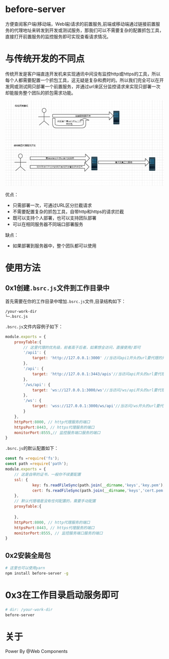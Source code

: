 # before-server
方便查阅客户端(移动端，Web端)请求的前置服务,前端或移动端通过链接前置服务的代理地址来转发到开发或测试服务，那我们可以不需要复杂的配置抓包工具，直接打开前置服务的监控服务即可实现查看请求情况。

# 与传统开发的不同点
传统开发是客户端直连开发机来实现通讯中间没有监控http或https的工具，所以每个人都需要配置一个抓包工具，这无疑是复杂和费时的。所以我们完全可以在开发网或测试网只部署一个前置服务，并通过url来区分监控请求来实现只部署一次却能服务整个团队的抓包需求功能。

![图片说明](https://raw.githubusercontent.com/zy445566/zy445566.github.io/master/before-server/example.png)

优点：
* 只需部署一次，可通过URL区分拦截请求
* 不需要配置复杂的抓包工具，自带http和https的请求拦截
* 既可以支持个人部署，也可以支持团队部署
* 可以在相同服务器不同端口部署服务

缺点：
* 如果部署到服务器中，整个团队都可以使用

# 使用方法
## 0x1创建`.bsrc.js`文件到工作目录中
首先需要在你的工作目录中增加`.bsrc.js`文件,目录结构如下：
```
/your-work-dir
└─.bsrc.js
```
`.bsrc.js`文件内容例子如下：
```js
module.exports = {
    proxyTable:{ 
        // 这里代理的优先级，前者高于后者，如果想全访问，直接使用/即可
        '/api1': {
            target: 'http://127.0.0.1:3000' //当访问api1开头的url要代理的开发服务
        },
        '/api': {
            target: 'http://127.0.0.1:3443/apis'//当访问api开头的url要代理的开发服务
        },
        '/ws/api': {
            target: 'ws://127.0.0.1:3000/ws'//当访问/ws/api开头的url要代理的开发服务
        },
        '/ws': {
            target: 'wss://127.0.0.1:3000/ws/api'//当访问/ws开头的url要代理的开发服务
        }
    },
    httpPort:8000, // http代理服务的端口
    httpsPort:8443, // https代理服务的端口
    monitorPort:8555,// 监控服务端口服务的端口
}
```
`.bsrc.js`的默认配置如下：
```js
const fs =require('fs');
const path =require('path');
module.exports = {
    // 这是自带的证书，一般你不续要配置
    ssl: {
            key: fs.readFileSync(path.join(__dirname,'keys','key.pem'), 'utf8'),
            cert: fs.readFileSync(path.join(__dirname,'keys','cert.pem'), 'utf8')
    },
    // 默认代理墙是没有任何配置的，需要手动配置
    proxyTable:{

    },
    httpPort:8000, // http代理服务的端口
    httpsPort:8443, // https代理服务的端口
    monitorPort:8555, // 监控服务端口服务的端口
}
```
## 0x2安装全局包
```sh
# 这里也可以使用yarn
npm install before-server -g
```
# 0x3在工作目录启动服务即可
```sh
# dir: /your-work-dir
before-server
```

# 关于
Power By @Web Components
